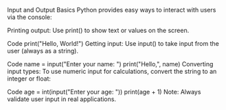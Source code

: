 Input and Output Basics
Python provides easy ways to interact with users via the console:

Printing output:
Use print() to show text or values on the screen.

Code
print("Hello, World!")
Getting input:
Use input() to take input from the user (always as a string).

Code
name = input("Enter your name: ")
print("Hello,", name)
Converting input types:
To use numeric input for calculations, convert the string to an integer or float:

Code
age = int(input("Enter your age: "))
print(age + 1)
Note: Always validate user input in real applications.
